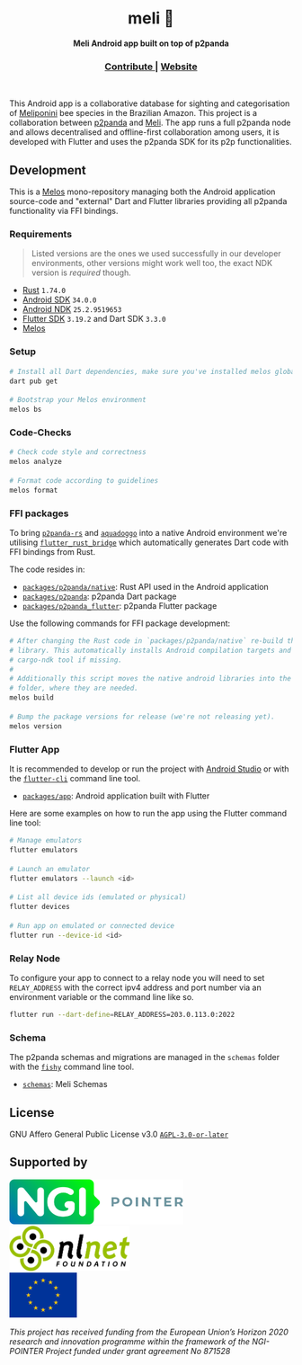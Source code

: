 <h1 align="center">meli 🐝</h1>

<div align="center">
  <strong>Meli Android app built on top of p2panda</strong>
</div>

<div align="center">
  <h3>
    <a href="https://p2panda.org/about/contribute">
      Contribute
    </a>
    <span> | </span>
    <a href="https://p2panda.org">
      Website
    </a>
  </h3>
</div>

<br/>

This Android app is a collaborative database for sighting and categorisation of
[Meliponini](https://en.wikipedia.org/wiki/Stingless_bee) bee species in the
Brazilian Amazon. This project is a collaboration between
[p2panda](https://p2panda.org/) and [Meli](https://www.meli-bees.org/). The app
runs a full p2panda node and allows decentralised and offline-first
collaboration among users, it is developed with Flutter and uses the p2panda
SDK for its p2p functionalities.

## Development

This is a [Melos](https://melos.invertase.dev) mono-repository managing both
the Android application source-code and "external" Dart and Flutter libraries
providing all p2panda functionality via FFI bindings.

### Requirements

> Listed versions are the ones we used successfully in our developer
> environments, other versions might work well too, the exact NDK version is
> _required_ though.

* [Rust](https://www.rust-lang.org/tools/install) `1.74.0`
* [Android SDK](https://developer.android.com/tools) `34.0.0`
* [Android NDK](https://developer.android.com/ndk/) `25.2.9519653`
* [Flutter SDK](https://docs.flutter.dev/get-started/install) `3.19.2` and Dart SDK `3.3.0`
* [Melos](https://melos.invertase.dev/getting-started)

### Setup

```bash
# Install all Dart dependencies, make sure you've installed melos globally
dart pub get

# Bootstrap your Melos environment
melos bs
```

### Code-Checks

```bash
# Check code style and correctness
melos analyze

# Format code according to guidelines
melos format
```

### FFI packages

To bring [`p2panda-rs`] and [`aquadoggo`] into a native Android environment
we're utilising [`flutter_rust_bridge`] which automatically generates Dart code
with FFI bindings from Rust.

The code resides in:

* [`packages/p2panda/native`](packages/p2panda/native): Rust API used in the Android application
* [`packages/p2panda`](packages/p2panda): p2panda Dart package
* [`packages/p2panda_flutter`](packages/p2panda_flutter): p2panda Flutter package

Use the following commands for FFI package development:

```bash
# After changing the Rust code in `packages/p2panda/native` re-build the
# library. This automatically installs Android compilation targets and the
# cargo-ndk tool if missing.
#
# Additionally this script moves the native android libraries into the `app`
# folder, where they are needed.
melos build

# Bump the package versions for release (we're not releasing yet).
melos version
```

### Flutter App

It is recommended to develop or run the project with [Android
Studio](https://developer.android.com/studio) or with the [`flutter-cli`]
command line tool.

* [`packages/app`](packages/app): Android application built with Flutter

Here are some examples on how to run the app using the Flutter command line tool:

```bash
# Manage emulators
flutter emulators

# Launch an emulator
flutter emulators --launch <id>

# List all device ids (emulated or physical)
flutter devices

# Run app on emulated or connected device
flutter run --device-id <id>
```

### Relay Node

To configure your app to connect to a relay node you will need to set `RELAY_ADDRESS` with the 
correct ipv4 address and port number via an environment variable or the command line like so.

```bash
flutter run --dart-define=RELAY_ADDRESS=203.0.113.0:2022
```

### Schema

The p2panda schemas and migrations are managed in the `schemas` folder with the
[`fishy`] command line tool.

* [`schemas`](schemas): Meli Schemas

## License

GNU Affero General Public License v3.0 [`AGPL-3.0-or-later`](LICENSE)

## Supported by

<img src="https://raw.githubusercontent.com/p2panda/.github/main/assets/ngi-logo.png" width="auto" height="80px"><br />
<img src="https://raw.githubusercontent.com/p2panda/.github/main/assets/nlnet-logo.svg" width="auto" height="80px"><br />
<img src="https://raw.githubusercontent.com/p2panda/.github/main/assets/eu-flag-logo.png" width="auto" height="80px">

*This project has received funding from the European Union’s Horizon 2020
research and innovation programme within the framework of the NGI-POINTER
Project funded under grant agreement No 871528*

[`aquadoggo`]: https://github.com/p2panda/aquadoggo

[`fishy`]: https://github.com/p2panda/fishy

[`flutter-cli`]: https://docs.flutter.dev/reference/flutter-cli

[`flutter_rust_bridge`]: https://github.com/fzyzcjy/flutter_rust_bridge

[`p2panda-rs`]: https://github.com/p2panda/p2panda

[`p2panda`]: https://p2panda.org
